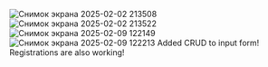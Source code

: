 ![Снимок экрана 2025-02-02 213508](https://github.com/user-attachments/assets/04a85e05-21f5-42f2-809c-0c3ef562d70b)
![Снимок экрана 2025-02-02 213522](https://github.com/user-attachments/assets/a2fb1a9d-e86d-4bec-8867-efc36d193215)
![Снимок экрана 2025-02-09 122149](https://github.com/user-attachments/assets/05591fb5-a566-4e0e-b4a4-6bea721861ab)
![Снимок экрана 2025-02-09 122213](https://github.com/user-attachments/assets/2ffcf070-0a86-4e6e-b3b4-ec2d8aa38e5c)
Added CRUD to input form! Registrations are also working! 
